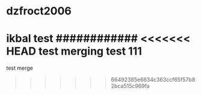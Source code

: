 dzfroct2006
===========
ikbal test
############
<<<<<<< HEAD
test merging test  111
=======
test merge
>>>>>>> 66492385e6634c363ccf65f57b82bca515c969fa
